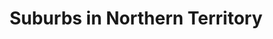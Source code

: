 ---
title: Suburbs in Northern Territory
description: A list of suburbs in Northern Territory (NT), grouped alphabetically by their first letter.
layout: nt-suburbs
---